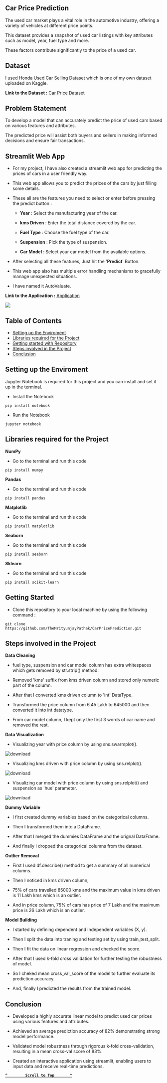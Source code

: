## Car Price Prediction

The used car market plays a vital role in the automotive industry, offering a variety of vehicles at different price points.

This dataset provides a snapshot of used car listings with key attributes such as model, year, fuel type and more.

These factors contribute significantly to the price of a used car.

## Dataset

I used Honda Used Car Selling Dataset which is one of my own dataset uploaded on Kaggle.

**Link to the Dataset :** [Car Price Dataset](https://www.kaggle.com/datasets/themrityunjaypathak/honda-car-selling)

## Problem Statement

To develop a model that can accurately predict the price of used cars based on various features and attributes.

The predicted price will assist both buyers and sellers in making informed decisions and ensure fair transactions.

## Streamlit Web App

- For my project, I have also created a streamlit web app for predicting the prices of cars in a user friendly way.

- This web app allows you to predict the prices of the cars by just filling some details.

- These all are the features you need to select or enter before pressing the predict button :

  - **Year** : Select the manufacturing year of the car.
    
  - **kms Driven** : Enter the total distance covered by the car.
    
  - **Fuel Type** : Choose the fuel type of the car.
    
  - **Suspension** : Pick the type of suspension.
    
  - **Car Model** : Select your car model from the available options.

- After selecting all these features, Just hit the '**Predict**' Button.

- This web app also has multiple error handling mechanisms to gracefully manage unexpected situations.

- I have named it AutoValuate.

**Link to the Application :** [Application](https://car-price-prediction-using-lr.streamlit.app/)

<a href="https://car-price-prediction-using-lr.streamlit.app/"><img src="https://github.com/TheMrityunjayPathak/CarPricePrediction/assets/123563634/9c4ed16e-6741-48db-88ed-778c212ac380"/></a>

## Table of Contents

- [Setting up the Enviroment](#setting-up-the-enviroment)
- [Libraries required for the Project](#libraries-required-for-the-project)
- [Getting started with Repository](#getting-started)
- [Steps involved in the Project](#steps-involved-in-the-project)
- [Conclusion](#conclusion)

## Setting up the Enviroment

Jupyter Notebook is required for this project and you can install and set it up in the terminal.

- Install the Notebook
```
pip install notebook
```

- Run the Notebook
```
jupyter notebook
```

## Libraries required for the Project

**NumPy**

- Go to the terminal and run this code
```
pip install numpy
```

**Pandas**

- Go to the terminal and run this code
```
pip install pandas
```

**Matplotlib**

- Go to the terminal and run this code
```
pip install matplotlib
```

**Seaborn**

- Go to the terminal and run this code
```
pip install seaborn
```

**Sklearn**

- Go to the terminal and run this code
```
pip install scikit-learn
```

## Getting Started

- Clone this repository to your local machine by using the following command :
```
git clone https://github.com/TheMrityunjayPathak/CarPricePrediction.git
```

## Steps involved in the Project

**Data Cleaning**

- fuel type, suspension and car model column has extra whitespaces which gets removed by str.strip() method.

- Removed 'kms' suffix from kms driven column and stored only numeric part of the column.

- After that I converted kms driven column to 'int' DataType.

- Transformed the price column from 6.45 Lakh to 645000 and then converted it into int datatype.

- From car model column, I kept only the first 3 words of car name and removed the rest.

**Data Visualization**

- Visualizing year with price column by using sns.swarmplot().

![download](https://github.com/TheMrityunjayPathak/CarPricePrediction/assets/123563634/5e23ec76-ebe0-4f42-9d72-24b881eceeff)

- Visualizing kms driven with price column by using sns.relplot().

![download](https://github.com/TheMrityunjayPathak/CarPricePrediction/assets/123563634/3d7c4b1f-a2b3-47c7-8e0d-86c49aa80313)

- Visualizing car model with price column by using sns.relplot() and suspension as 'hue' parameter.

![download](https://github.com/TheMrityunjayPathak/CarPricePrediction/assets/123563634/c5faa6d5-46ed-4995-82fe-ec042beca0e4)

**Dummy Variable**

- I first created dummy variables based on the categorical columns.

- Then I transformed them into a DataFrame.

- After that I merged the dummies DataFrame and the orignal DataFrame.

- And finally I dropped the categorical columns from the dataset.

**Outlier Removal**

- First I used df.describe() method to get a summary of all numerical columns.

- Then I noticed in kms driven column,

- 75% of cars travelled 85000 kms and the maximum value in kms driven is 11 Lakh kms which is an outlier.
  
- And in price column, 75% of cars has price of 7 Lakh and the maximum price is 26 Lakh which is an outlier.

**Model Building**

- I started by defining dependent and independent variables (X, y).

- Then I split the data into traning and testing set by using train_test_split.

- Then I fit the data on linear regression and checked the score.

- After that I used k-fold cross validation for further testing the robustness of model.

- So I cheked mean cross_val_score of the model to further evaluate its prediction accuracy.

- And, finally I predicted the results from the trained model.

## Conclusion

- Developed a highly accurate linear model to predict used car prices using various features and attributes.

- Achieved an average prediction accuracy of 82% demonstrating strong model performance.

- Validated model robustness through rigorous k-fold cross-validation, resulting in a mean cross-val score of 83%.

- Created an interactive application using streamlit, enabling users to input data and receive real-time predictions.

<div align='left'>
  
**[`^        Scroll to Top       ^`](#car-price-prediction)**

</div>
